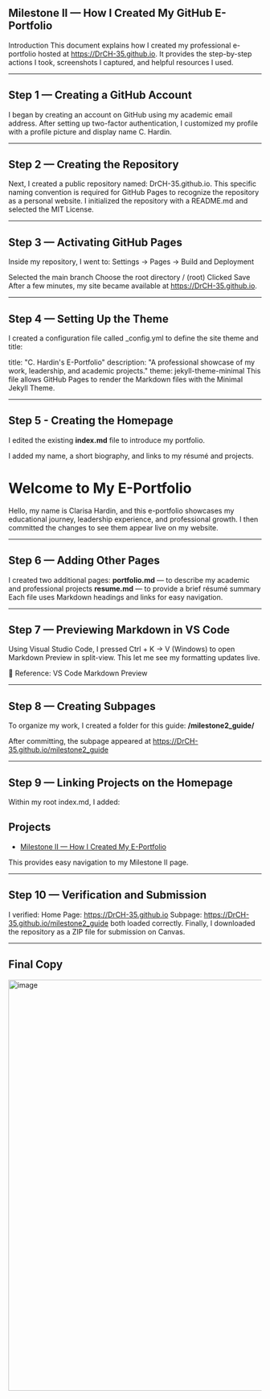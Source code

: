 ## Milestone II — How I Created My GitHub E-Portfolio
Introduction
This document explains how I created my professional e-portfolio hosted at https://DrCH-35.github.io.
It provides the step-by-step actions I took, screenshots I captured, and helpful resources I used.

---

## Step 1 — Creating a GitHub Account
I began by creating an account on GitHub using my academic email address.
After setting up two-factor authentication, I customized my profile with a profile picture and display name C. Hardin.

---

## Step 2 — Creating the Repository
Next, I created a public repository named: DrCH-35.github.io. This specific naming convention is required for GitHub Pages to recognize the repository as a personal website.
I initialized the repository with a README.md and selected the MIT License.

---

## Step 3 — Activating GitHub Pages
Inside my repository, I went to: Settings → Pages → Build and Deployment

Selected the main branch
Choose the root directory / (root)
Clicked Save
After a few minutes, my site became available at https://DrCH-35.github.io.

---

## Step 4 — Setting Up the Theme
I created a configuration file called _config.yml to define the site theme and title:

title: "C. Hardin's E-Portfolio"
description: "A professional showcase of my work, leadership, and academic projects."
theme: jekyll-theme-minimal
This file allows GitHub Pages to render the Markdown files with the Minimal Jekyll Theme.

---

## Step 5 - Creating the Homepage
I edited the existing **index.md** file to introduce my portfolio.

I added my name, a short biography, and links to my résumé and projects.
# Welcome to My E-Portfolio
Hello, my name is Clarisa Hardin, and this e-portfolio showcases my educational journey, leadership experience, and professional growth.
I then committed the changes to see them appear live on my website.

---

## Step 6 — Adding Other Pages
I created two additional pages:
**portfolio.md** — to describe my academic and professional projects
**resume.md** — to provide a brief résumé summary
Each file uses Markdown headings and links for easy navigation.

---

## Step 7 — Previewing Markdown in VS Code

Using Visual Studio Code, I pressed Ctrl + K → V (Windows) to open Markdown Preview in split-view.
This let me see my formatting updates live.

📖 Reference: VS Code Markdown Preview

---

## Step 8 — Creating Subpages
To organize my work, I created a folder for this guide:
**/milestone2_guide/**

After committing, the subpage appeared at
https://DrCH-35.github.io/milestone2_guide

---

## Step 9 — Linking Projects on the Homepage
Within my root index.md, I added:

## Projects
- [Milestone II — How I Created My E-Portfolio](./milestone2_guide/)

This provides easy navigation to my Milestone II page.

---

## Step 10 — Verification and Submission

I verified:
Home Page: https://DrCH-35.github.io
Subpage: https://DrCH-35.github.io/milestone2_guide both loaded correctly.
Finally, I downloaded the repository as a ZIP file for submission on Canvas.

---

## Final Copy 

<img width="830" height="817" alt="image" src="https://github.com/user-attachments/assets/acd87b5e-ddb2-4842-91af-fd5b7d74aec9" />
